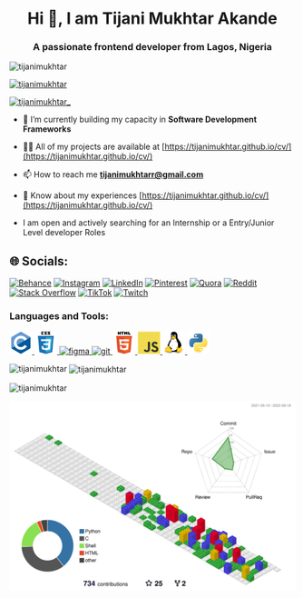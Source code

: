 <h1 align="center">Hi 👋, I am Tijani Mukhtar Akande</h1>
<h3 align="center">A passionate frontend developer from Lagos, Nigeria</h3>

<p align="left"> <img src="https://komarev.com/ghpvc/?username=tijanimukhtar&label=Profile%20views&color=0068a8&style=plastic" alt="tijanimukhtar" /> </p>

<p align="left"> <a href="https://github.com/ryo-ma/github-profile-trophy"><img src="https://github-profile-trophy.vercel.app/?username=tijanimukhtar" alt="tijanimukhtar" /></a> </p>

<p align="left"> <a href="https://twitter.com/tijanimukhtar_" target="blank"><img src="https://img.shields.io/twitter/follow/tijanimukhtar_?logo=twitter&style=for-the-badge" alt="tijanimukhtar_" /></a> </p>

- 🌱 I’m currently building my capacity in **Software Development Frameworks**

- 👨‍💻 All of my projects are available at [https://tijanimukhtar.github.io/cv/](https://tijanimukhtar.github.io/cv/)


- 📫 How to reach me **tijanimukhtarr@gmail.com**

- 📄 Know about my experiences [https://tijanimukhtar.github.io/cv/](https://tijanimukhtar.github.io/cv/)
- I am open and actively searching for an Internship or a Entry/Junior Level developer Roles

## 🌐 Socials:
[![Behance](https://img.shields.io/badge/Behance-1769ff?logo=behance&logoColor=white)](https://behance.net/tijanimukhtar) [![Instagram](https://img.shields.io/badge/Instagram-%23E4405F.svg?logo=Instagram&logoColor=white)](https://instagram.com/tijanimukhtar) [![LinkedIn](https://img.shields.io/badge/LinkedIn-%230077B5.svg?logo=linkedin&logoColor=white)](https://linkedin.com/in/tijanimukhtar) [![Pinterest](https://img.shields.io/badge/Pinterest-%23E60023.svg?logo=Pinterest&logoColor=white)](https://pinterest.com/tijanimukhtar) [![Quora](https://img.shields.io/badge/Quora-%23B92B27.svg?logo=Quora&logoColor=white)](https://quora.com/profile/tijanimukhtar) [![Reddit](https://img.shields.io/badge/Reddit-%23FF4500.svg?logo=Reddit&logoColor=white)](https://reddit.com/user/tijanimukhtar) [![Stack Overflow](https://img.shields.io/badge/-Stackoverflow-FE7A16?logo=stack-overflow&logoColor=white)](https://stackoverflow.com/users/tijanimukhtar) [![TikTok](https://img.shields.io/badge/TikTok-%23000000.svg?logo=TikTok&logoColor=white)](https://tiktok.com/@tijanimukhtar) [![Twitch](https://img.shields.io/badge/Twitch-%239146FF.svg?logo=Twitch&logoColor=white)](https://twitch.tv/tijanimukhtar) 

</p>

<h3 align="left">Languages and Tools:</h3>
<p align="left"> <a href="https://www.cprogramming.com/" target="_blank" rel="noreferrer"> <img src="https://raw.githubusercontent.com/devicons/devicon/master/icons/c/c-original.svg" alt="c" width="40" height="40"/>  <a href="https://www.w3schools.com/css/" target="_blank" rel="noreferrer"> <img src="https://raw.githubusercontent.com/devicons/devicon/master/icons/css3/css3-original-wordmark.svg" alt="css3" width="40" height="40"/> </a> <a href="https://www.figma.com/" target="_blank" rel="noreferrer"> <img src="https://www.vectorlogo.zone/logos/figma/figma-icon.svg" alt="figma" width="40" height="40"/> </a> <a href="https://git-scm.com/" target="_blank" rel="noreferrer"> <img src="https://www.vectorlogo.zone/logos/git-scm/git-scm-icon.svg" alt="git" width="40" height="40"/> </a> <a href="https://www.w3.org/html/" target="_blank" rel="noreferrer"> <img src="https://raw.githubusercontent.com/devicons/devicon/master/icons/html5/html5-original-wordmark.svg" alt="html5" width="40" height="40"/> </a>  <a href="https://developer.mozilla.org/en-US/docs/Web/JavaScript" target="_blank" rel="noreferrer"> <img src="https://raw.githubusercontent.com/devicons/devicon/master/icons/javascript/javascript-original.svg" alt="javascript" width="40" height="40"/> </a> <a href="https://www.linux.org/" target="_blank" rel="noreferrer"> <img src="https://raw.githubusercontent.com/devicons/devicon/master/icons/linux/linux-original.svg" alt="linux" width="40" height="40"/> </a>   <a href="https://www.python.org" target="_blank" rel="noreferrer"> <img src="https://raw.githubusercontent.com/devicons/devicon/master/icons/python/python-original.svg" alt="python" width="40" height="40"/> </a> </p>

<p><img align="left" src="https://github-readme-stats.vercel.app/api/top-langs?username=tijanimukhtar&show_icons=true&locale=en&layout=compact" alt="tijanimukhtar" /></p>

<p>&nbsp;<img align="center" src="https://github-readme-stats.vercel.app/api?username=tijanimukhtar&show_icons=true&locale=en" alt="tijanimukhtar" /></p>

<p><img align="center" src="https://github-readme-streak-stats.herokuapp.com/?user=tijanimukhtar&" alt="tijanimukhtar" /></p>

![](./profile-3d-contrib/profile-gitblock.svg)

